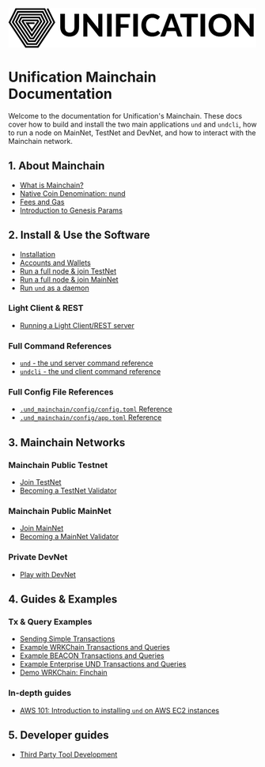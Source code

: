 ![Unification Logo](./.vuepress/public/assets/img/unification_logoblack.png)

# Unification Mainchain Documentation

Welcome to the documentation for Unification's Mainchain. These docs
cover how to build and install the two main applications `und` and `undcli`,
how to run a node on MainNet, TestNet and DevNet, and how to interact with the Mainchain network.

## 1. About Mainchain

- [What is Mainchain?](introduction/about-mainchain.md)
- [Native Coin Denomination: nund](introduction/denomination.md)
- [Fees and Gas](introduction/fees-and-gas.md)
- [Introduction to Genesis Params](introduction/genesis-settings.md)

## 2. Install & Use the Software

- [Installation](software/installation.md)
- [Accounts and Wallets](software/accounts-wallets.md)
- [Run a full node & join TestNet](networks/join-testnet.md)
- [Run a full node & join MainNet](networks/join-mainnet.md)
- [Run `und` as a daemon](software/run-und-as-service.md)

### Light Client & REST

- [Running a Light Client/REST server](software/light-client-rpc.md)


### Full Command References

- [`und` - the und server command reference](software/und-commands.md)
- [`undcli` - the und client command reference](software/undcli-commands.md)

### Full Config File References

- [`.und_mainchain/config/config.toml` Reference](software/und-mainchain-config-ref.md)
- [`.und_mainchain/config/app.toml` Reference](software/und-mainchain-app-config-ref.md)
## 3. Mainchain Networks

### Mainchain Public Testnet

- [Join TestNet](networks/join-testnet.md)
- [Becoming a TestNet Validator](networks/become-testnet-validator.md)

### Mainchain Public MainNet

- [Join MainNet](networks/join-mainnet.md)
- [Becoming a MainNet Validator](networks/become-mainnet-validator.md)

### Private DevNet

- [Play with DevNet](networks/local-devnet.md)

## 4. Guides & Examples

### Tx & Query Examples
- [Sending Simple Transactions](examples/transactions.md)
- [Example WRKChain Transactions and Queries](examples/wrkchain.md)
- [Example BEACON Transactions and Queries](examples/beacon.md)
- [Example Enterprise UND Transactions and Queries](examples/enterprise-und.md)
- [Demo WRKChain: Finchain](examples/finchain.md)

### In-depth guides

- [AWS 101: Introduction to installing `und` on AWS EC2 instances](guides/cloud/install-aws.md)

## 5. Developer guides

- [Third Party Tool Development](developers/third-party.md)
